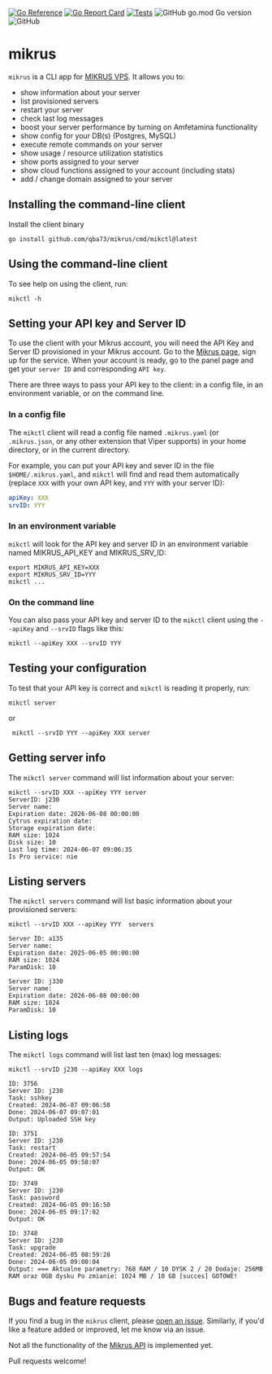 [![Go Reference](https://pkg.go.dev/badge/github.com/qba73/mikrus.svg)](https://pkg.go.dev/github.com/qba73/mikrus)
[![Go Report Card](https://goreportcard.com/badge/github.com/qba73/mikrus)](https://goreportcard.com/report/github.com/qba73/mikrus)
[![Tests](https://github.com/qba73/mikrus/actions/workflows/go.yml/badge.svg)](https://github.com/qba73/mikrus/actions/workflows/go.yml)
![GitHub go.mod Go version](https://img.shields.io/github/go-mod/go-version/qba73/mikrus)
![GitHub](https://img.shields.io/github/license/qba73/mikrus)

# mikrus

`mikrus` is a CLI app for [MIKRUS VPS](https://mikr.us). It allows you to:

- show information about your server
- list provisioned servers
- restart your server
- check last log messages
- boost your server performance by turning on Amfetamina functionality
- show config for your DB(s) (Postgres, MySQL)
- execute remote commands on your server
- show usage / resource utilization statistics
- show ports assigned to your server
- show cloud functions assigned to your account (including stats)
- add / change domain assigned to your server

## Installing the command-line client

Install the client binary

```shell
go install github.com/qba73/mikrus/cmd/mikctl@latest
```

## Using the command-line client

To see help on using the client, run:

```shell
mikctl -h
```

## Setting your API key and Server ID

To use the client with your Mikrus account, you will need the API Key and Server ID provisioned in your Mikrus account. Go to the [Mikrus page](https://mikr.us/#pricing), sign up for the service. When your account is ready, go to the panel page and get your `server ID` and corresponding `API key`.

There are three ways to pass your API key to the client: in a config file, in an environment variable, or on the command line.

### In a config file

The `mikctl` client will read a config file named `.mikrus.yaml` (or `.mikrus.json`, or any other extension that Viper supports) in your home directory, or in the current directory.

For example, you can put your API key and sever ID in the file `$HOME/.mikrus.yaml`, and `mikctl` will find and read them automatically (replace `XXX` with your own API key, and `YYY` with your server ID):

```yaml
apiKey: XXX
srvID: YYY
```

### In an environment variable

`mikctl` will look for the API key and server ID in an environment variable named MIKRUS_API_KEY and MIKRUS_SRV_ID:

```shell
export MIKRUS_API_KEY=XXX
export MIKRUS_SRV_ID=YYY
mikctl ...
```

### On the command line

You can also pass your API key and server ID to the `mikctl` client using the `--apiKey` and `--srvID` flags like this:

```shell
mikctl --apiKey XXX --srvID YYY
```

## Testing your configuration

To test that your API key is correct and `mikctl` is reading it properly, run:

```shell
mikctl server
```

or

```shell
 mikctl --srvID YYY --apiKey XXX server
```

## Getting server info

The `mikctl server` command will list information about your server:

```shell
mikctl --srvID XXX --apiKey YYY server
ServerID: j230
Server name:
Expiration date: 2026-06-08 00:00:00
Cytrus expiration date:
Storage expiration date:
RAM size: 1024
Disk size: 10
Last log time: 2024-06-07 09:06:35
Is Pro service: nie
```

## Listing servers

The `mikctl servers` command will list basic information about your provisioned servers:

```shell
mikctl --srvID XXX --apiKey YYY  servers

Server ID: a135
Server name:
Expiration date: 2025-06-05 00:00:00
RAM size: 1024
ParamDisk: 10

Server ID: j330
Server name:
Expiration date: 2026-06-08 00:00:00
RAM size: 1024
ParamDisk: 10
```

## Listing logs

The `mikctl logs` command will list last ten (max) log messages:

```shell
mikctl --srvID j230 --apiKey XXX logs

ID: 3756
Server ID: j230
Task: sshkey
Created: 2024-06-07 09:06:58
Done: 2024-06-07 09:07:01
Output: Uploaded SSH key

ID: 3751
Server ID: j230
Task: restart
Created: 2024-06-05 09:57:54
Done: 2024-06-05 09:58:07
Output: OK

ID: 3749
Server ID: j230
Task: password
Created: 2024-06-05 09:16:50
Done: 2024-06-05 09:17:02
Output: OK

ID: 3748
Server ID: j230
Task: upgrade
Created: 2024-06-05 08:59:28
Done: 2024-06-05 09:00:04
Output: === Aktualne parametry: 768 RAM / 10 DYSK 2 / 20 Dodaje: 256MB RAM oraz 0GB dysku Po zmianie: 1024 MB / 10 GB [succes] GOTOWE!
```

## Bugs and feature requests

If you find a bug in the `mikrus` client, please [open an issue](https://github.com/qba73/mikrus/issues). Similarly, if you'd like a feature added or improved, let me know via an issue.

Not all the functionality of the [Mikrus API](https://api.mikr.us) is implemented yet.

Pull requests welcome!

